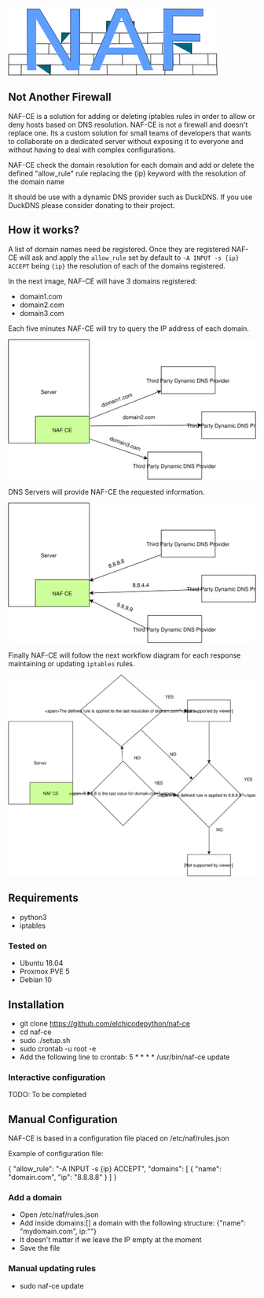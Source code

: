 ![NAF Logo](docs/NAF.png)

## Not Another Firewall

NAF-CE is a solution for adding or deleting iptables rules in order to allow or deny hosts based on DNS resolution.
NAF-CE is not a firewall and doesn't replace one. Its a custom solution for small teams of developers that wants to collaborate on a dedicated server without exposing it to everyone and without having to deal with complex configurations.

NAF-CE check the domain resolution for each domain and add or delete the defined "allow_rule" rule replacing the {ip} keyword with the resolution of the domain name

It should be use with a dynamic DNS provider such as DuckDNS. If you use DuckDNS please consider donating to their project.

## How it works?

A list of domain names need be registered. Once they are registered
NAF-CE will ask and apply the `allow_rule` set by default to `-A INPUT -s {ip} ACCEPT` being `{ip}` the resolution
of each of the domains registered.

In the next image, NAF-CE will have 3 domains registered:

- domain1.com
- domain2.com
- domain3.com

Each five minutes NAF-CE will try to query the IP address of each domain.

![Naf making DNS querys](docs/diagram_worflow_step_1.svg)

DNS Servers will provide NAF-CE the requested information.

![DNS querys answer](docs/diagram_worflow_step_2.svg)

Finally NAF-CE will follow the next workflow diagram for each response maintaining or updating `iptables` rules.

![NAF-CE Workflow](docs/diagram_worflow_step_3.svg)

## Requirements
- python3
- iptables

### Tested on
- Ubuntu 18.04
- Proxmox PVE 5
- Debian 10

## Installation
* git clone https://github.com/elchicodepython/naf-ce
* cd naf-ce
* sudo ./setup.sh
* sudo crontab -u root -e 
* Add the following line to crontab: 5 * * * * /usr/bin/naf-ce update

### Interactive configuration

TODO: To be completed

## Manual Configuration

NAF-CE is based in a configuration file placed on /etc/naf/rules.json

Example of configuration file:

{
	"allow_rule": "-A INPUT -s {ip} ACCEPT",
	"domains": [
		{
		"name": "domain.com",
		"ip": "8.8.8.8"
		}
	]
}

### Add a domain

* Open /etc/naf/rules.json
* Add inside domains:[] a domain with the following structure: {"name": "mydomain.com", ip:""}
* It doesn't matter if we leave the IP empty at the moment
* Save the file

### Manual updating rules
* sudo naf-ce update




